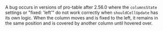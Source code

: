 A bug occurs in versions of pro-table after 2.56.0 where the `columnsState` settings or "fixed: 'left'" do not work correctly when `shouldCellUpdate` has its own logic. When the column moves and is fixed to the left, it remains in the same position and is covered by another column until hovered over.
